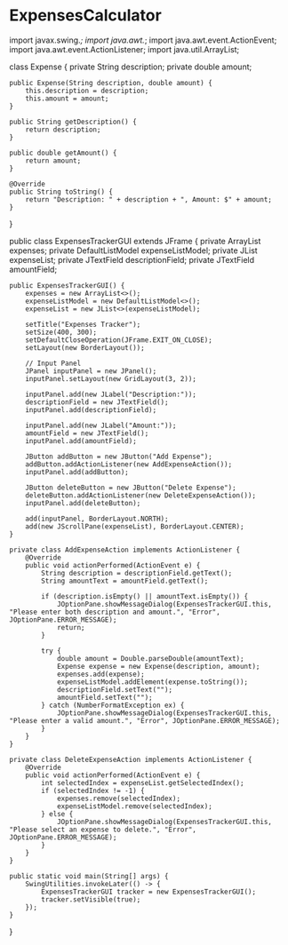 # ExpensesCalculator
import javax.swing.*;
import java.awt.*;
import java.awt.event.ActionEvent;
import java.awt.event.ActionListener;
import java.util.ArrayList;

class Expense {
    private String description;
    private double amount;

    public Expense(String description, double amount) {
        this.description = description;
        this.amount = amount;
    }

    public String getDescription() {
        return description;
    }

    public double getAmount() {
        return amount;
    }

    @Override
    public String toString() {
        return "Description: " + description + ", Amount: $" + amount;
    }
}

public class ExpensesTrackerGUI extends JFrame {
    private ArrayList<Expense> expenses;
    private DefaultListModel<String> expenseListModel;
    private JList<String> expenseList;
    private JTextField descriptionField;
    private JTextField amountField;

    public ExpensesTrackerGUI() {
        expenses = new ArrayList<>();
        expenseListModel = new DefaultListModel<>();
        expenseList = new JList<>(expenseListModel);

        setTitle("Expenses Tracker");
        setSize(400, 300);
        setDefaultCloseOperation(JFrame.EXIT_ON_CLOSE);
        setLayout(new BorderLayout());

        // Input Panel
        JPanel inputPanel = new JPanel();
        inputPanel.setLayout(new GridLayout(3, 2));

        inputPanel.add(new JLabel("Description:"));
        descriptionField = new JTextField();
        inputPanel.add(descriptionField);

        inputPanel.add(new JLabel("Amount:"));
        amountField = new JTextField();
        inputPanel.add(amountField);

        JButton addButton = new JButton("Add Expense");
        addButton.addActionListener(new AddExpenseAction());
        inputPanel.add(addButton);

        JButton deleteButton = new JButton("Delete Expense");
        deleteButton.addActionListener(new DeleteExpenseAction());
        inputPanel.add(deleteButton);

        add(inputPanel, BorderLayout.NORTH);
        add(new JScrollPane(expenseList), BorderLayout.CENTER);
    }

    private class AddExpenseAction implements ActionListener {
        @Override
        public void actionPerformed(ActionEvent e) {
            String description = descriptionField.getText();
            String amountText = amountField.getText();

            if (description.isEmpty() || amountText.isEmpty()) {
                JOptionPane.showMessageDialog(ExpensesTrackerGUI.this, "Please enter both description and amount.", "Error", JOptionPane.ERROR_MESSAGE);
                return;
            }

            try {
                double amount = Double.parseDouble(amountText);
                Expense expense = new Expense(description, amount);
                expenses.add(expense);
                expenseListModel.addElement(expense.toString());
                descriptionField.setText("");
                amountField.setText("");
            } catch (NumberFormatException ex) {
                JOptionPane.showMessageDialog(ExpensesTrackerGUI.this, "Please enter a valid amount.", "Error", JOptionPane.ERROR_MESSAGE);
            }
        }
    }

    private class DeleteExpenseAction implements ActionListener {
        @Override
        public void actionPerformed(ActionEvent e) {
            int selectedIndex = expenseList.getSelectedIndex();
            if (selectedIndex != -1) {
                expenses.remove(selectedIndex);
                expenseListModel.remove(selectedIndex);
            } else {
                JOptionPane.showMessageDialog(ExpensesTrackerGUI.this, "Please select an expense to delete.", "Error", JOptionPane.ERROR_MESSAGE);
            }
        }
    }

    public static void main(String[] args) {
        SwingUtilities.invokeLater(() -> {
            ExpensesTrackerGUI tracker = new ExpensesTrackerGUI();
            tracker.setVisible(true);
        });
    }
}
